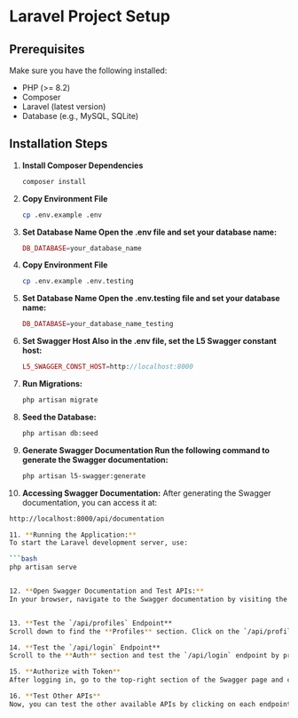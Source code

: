 # Laravel Project Setup

## Prerequisites
Make sure you have the following installed:
- PHP (>= 8.2)
- Composer
- Laravel (latest version)
- Database (e.g., MySQL, SQLite)

## Installation Steps

1. **Install Composer Dependencies**
   ```bash
   composer install

2. **Copy Environment File**
   ```bash
   cp .env.example .env

3. **Set Database Name Open the .env file and set your database name:**
   ```php
   DB_DATABASE=your_database_name

4. **Copy Environment File**
   ```bash
   cp .env.example .env.testing

5. **Set Database Name Open the .env.testing file and set your database name:**
   ```php
   DB_DATABASE=your_database_name_testing   

6. **Set Swagger Host Also in the .env file, set the L5 Swagger constant host:**
   ```php
   L5_SWAGGER_CONST_HOST=http://localhost:8000

7. **Run Migrations:**
   ```bash
   php artisan migrate

8. **Seed the Database:**
   ```bash
   php artisan db:seed

9. **Generate Swagger Documentation Run the following command to generate the Swagger documentation:**
   ```bash
   php artisan l5-swagger:generate

10. **Accessing Swagger Documentation:**
  After generating the Swagger documentation, you can access it at:

   ```bash
   http://localhost:8000/api/documentation

11. **Running the Application:**
  To start the Laravel development server, use:

   ```bash
   php artisan serve


12. **Open Swagger Documentation and Test APIs:**
   In your browser, navigate to the Swagger documentation by visiting the following URL:
   

13. **Test the `/api/profiles` Endpoint**  
Scroll down to find the **Profiles** section. Click on the `/api/profiles` endpoint, then click on the **Try it out** button to test it. 

14. **Test the `/api/login` Endpoint**  
Scroll to the **Auth** section and test the `/api/login` endpoint by providing valid email and password values. Submit the request and copy the token from the response.

15. **Authorize with Token**  
After logging in, go to the top-right section of the Swagger page and click the **Authorize** button. Paste the token in the `Bearer` token field and click **Authorize**.

16. **Test Other APIs**  
Now, you can test the other available APIs by clicking on each endpoint, selecting **Try it out**, and executing the request. Ensure you’re authenticated with the token for endpoints that require authorization.


